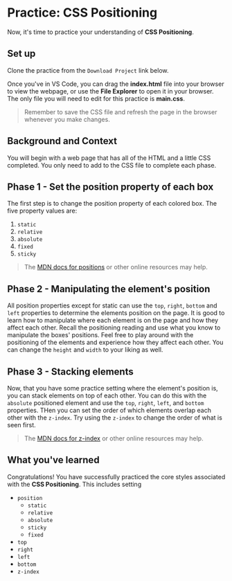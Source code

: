 # Practice: CSS Positioning

Now, it's time to practice your understanding of **CSS Positioning**.

## Set up

Clone the practice from the `Download Project` link below.

Once you've in VS Code, you can drag the __index.html__ file into your browser
to view the webpage, or use the **File Explorer** to open it in your browser.
The only file you will need to edit for this practice is __main.css__.

> Remember to save the CSS file and refresh the page in the browser whenever you
> make changes.

## Background and Context

You will begin with a web page that has all of the HTML and a little CSS
completed. You only need to add to the CSS file to complete each phase.

## Phase 1 - Set the position property of each box

The first step is to change the position property of each colored box. The five
property values are:

1. `static`
2. `relative`
3. `absolute`
4. `fixed`
5. `sticky`

> The [MDN docs for positions] or other online resources may help.

## Phase 2 - Manipulating the element's position

All position properties except for static can use the  `top`, `right`,
`bottom` and `left` properties to determine the elements position on the page.
It is good to learn how to manipulate where each element is on the page and how
they affect each other. Recall the positioning reading and use what you know to
manipulate the boxes' positions. Feel free to play around with the positioning
of the elements and experience how they affect each other. You can change the
`height` and `width` to your liking as well.

## Phase 3 - Stacking elements

Now, that you have some practice setting where the element's position is, you
can stack elements on top of each other. You can do this with the `absolute`
positioned element and use the `top`, `right`, `left`, and `bottom` properties.
THen you can set the order of which elements overlap each other with the
`z-index`. Try using the `z-index` to change the order of what is seen first.

> The [MDN docs for z-index] or other online resources may help.

## What you've learned

Congratulations! You have successfully practiced the core styles associated
with the **CSS Positioning**. This includes setting

* `position`
  * `static`
  * `relative`
  * `absolute`
  * `sticky`
  * `fixed`
* `top`
* `right`
* `left`
* `bottom`
* `z-index`

[MDN docs for positions]: https://developer.mozilla.org/en-US/docs/Web/CSS/position
[MDN docs for z-index]: https://developer.mozilla.org/en-US/docs/Web/CSS/z-index
